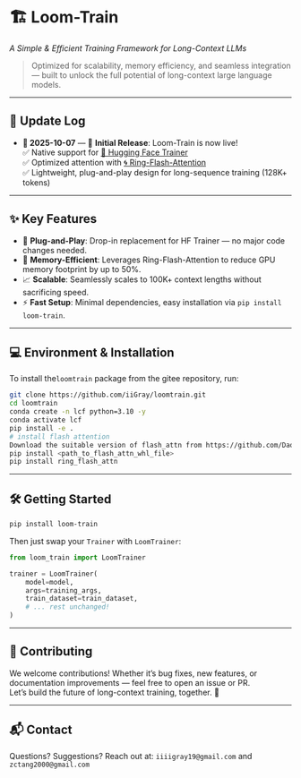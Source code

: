 # 🏗️ Loom-Train  
*A Simple & Efficient Training Framework for Long-Context LLMs*

> Optimized for scalability, memory efficiency, and seamless integration — built to unlock the full potential of long-context large language models.

---

## 📅 Update Log

- **📅 2025-10-07** — 🚀 **Initial Release**: Loom-Train is now live!  
  ✅ Native support for [🤗 Hugging Face Trainer](https://github.com/huggingface/transformers)  
  ✅ Optimized attention with [🌀 Ring-Flash-Attention](https://github.com/zhuzilin/ring-flash-attention)  
  ✅ Lightweight, plug-and-play design for long-sequence training (128K+ tokens)

---

## ✨ Key Features

- 🔧 **Plug-and-Play**: Drop-in replacement for HF Trainer — no major code changes needed.  
- 🚀 **Memory-Efficient**: Leverages Ring-Flash-Attention to reduce GPU memory footprint by up to 50%.  
- 📈 **Scalable**: Seamlessly scales to 100K+ context lengths without sacrificing speed.  
- ⚡ **Fast Setup**: Minimal dependencies, easy installation via `pip install loom-train`.

---

## 💻 Environment & Installation

To install the`loomtrain` package from the gitee repository, run:

```bash
git clone https://github.com/iiGray/loomtrain.git
cd loomtrain
conda create -n lcf python=3.10 -y
conda activate lcf
pip install -e .
# install flash attention
Download the suitable version of flash_attn from https://github.com/Dao-AILab/flash-attention/releases
pip install <path_to_flash_attn_whl_file>
pip install ring_flash_attn
```

---

## 🛠️ Getting Started

```bash
pip install loom-train
```

Then just swap your `Trainer` with `LoomTrainer`:

```python
from loom_train import LoomTrainer

trainer = LoomTrainer(
    model=model,
    args=training_args,
    train_dataset=train_dataset,
    # ... rest unchanged!
)
```

---

## 🤝 Contributing

We welcome contributions! Whether it’s bug fixes, new features, or documentation improvements — feel free to open an issue or PR.  
Let’s build the future of long-context training, together. 💪

---

## 📬 Contact

Questions? Suggestions? Reach out at: `iiiigray19@gmail.com` and `zctang2000@gmail.com`
